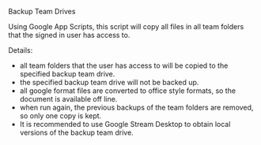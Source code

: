 Backup Team Drives

Using Google App Scripts, this script will copy all files in all team folders that the signed in user has access to. 

Details:

* all team folders that the user has access to will be copied to the specified backup team drive.
* the specified backup team drive will not be backed up.
* all google format files are converted to office style formats, so the document is available off line.
* when run again, the previous backups of the team folders are removed, so only one copy is kept.
* It is recommended to use Google Stream Desktop to obtain local versions of the backup team drive.

 
